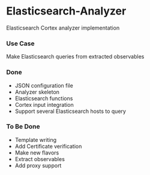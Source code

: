 # Elasticsearch-Analyzer
Elasticsearch Cortex analyzer implementation

### Use Case

Make Elasticsearch queries from extracted observables

### Done
* JSON configuration file
* Analyzer skeleton
* Elasticsearch functions
* Cortex input integration
* Support several Elasticsearch hosts to query

### To Be Done
* Template writing
* Add Certificate verification
* Make new flavors
* Extract observables
* Add proxy support